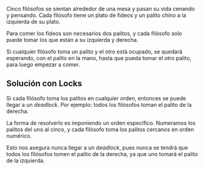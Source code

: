 Cinco filósofos se sientan alrededor de una mesa y pasan su vida cenando y pensando. Cada filósofo tiene un plato de fideos y un palito chino a la izquierda de su plato.

Para comer los fideos son necesarios dos palitos, y cada filósofo solo puede tomar los que están a su izquierda y derecha.

Si cualquier filósofo toma un palito y el otro está ocupado, se quedará esperando, con el palito en la mano, hasta que pueda tomar el otro palito, para luego empezar a comer.

## Solución con Locks

Si cada filósofo toma los palitos en cualquier orden, entonces se puede llegar a un *deadlock*. Por ejemplo: todos los filósofos toman el palito de la derecha.

La forma de resolverlo es imponiendo un orden específico. Numeramos los palitos del uno al cinco, y cada filósofo toma los palitos cercanos en orden numérico.

Esto nos asegura nunca llegar a un *deadlock*, pues nunca se tendrá que todos los filósofos tomen el palito de la derecha, ya que uno tomará el palito de la izquierda.

